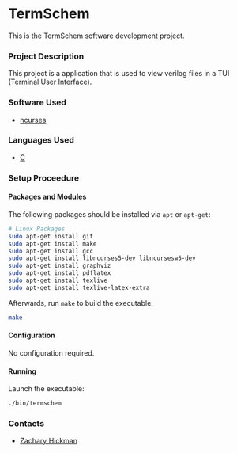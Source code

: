 # TermSchem #

This is the TermSchem software development project. 

### Project Description ###

This project is a application that is used to view verilog files in a TUI (Terminal User Interface).

### Software Used ###

* [ncurses](https://en.wikipedia.org/wiki/Ncurses)

### Languages Used ###

* [C](https://devdocs.io/c/)

### Setup Proceedure ###

#### Packages and Modules ####

The following packages should be installed via ``apt`` or ``apt-get``:

```bash
# Linux Packages
sudo apt-get install git
sudo apt-get install make
sudo apt-get install gcc
sudo apt-get install libncurses5-dev libncursesw5-dev
sudo apt-get install graphviz
sudo apt-get install pdflatex
sudo apt-get install texlive
sudo apt-get install texlive-latex-extra
```

Afterwards, run ``make`` to build the executable:

```bash
make
```

#### Configuration ####

No configuration required.

#### Running ####

Launch the executable:

```bash
./bin/termschem
```

### Contacts ###

* [Zachary Hickman](mailto:zh@zacharyhickman.net)

